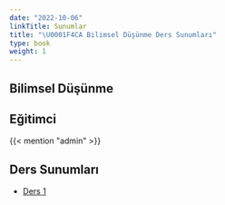 ```yaml
---
date: "2022-10-06"
linkTitle: Sunumlar 
title: "\U0001F4CA Bilimsel Düşünme Ders Sunumları"
type: book
weight: 1
---
```


## Bilimsel Düşünme

## Eğitimci

{{< mention "admin" >}}

## Ders Sunumları

- [Ders 1](https://rpubs.com/Utku/BD_ders_1)
